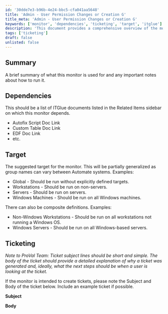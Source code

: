 ```yaml
---
id: '30dde7e3-b96b-4e24-bbc5-cfa041aa5648'
title: 'Admin - User Permission Changes or Creation G'
title_meta: 'Admin - User Permission Changes or Creation G'
keywords: ['monitor', 'dependencies', 'ticketing', 'target', 'itglue']
description: 'This document provides a comprehensive overview of the monitor, including its purpose, dependencies on ITGlue documents, suggested targets for execution, and guidelines for ticket generation. It aims to assist users in understanding how to effectively run the monitor and manage related tickets.'
tags: ['ticketing']
draft: false
unlisted: false
---
```


## Summary

A brief summary of what this monitor is used for and any important notes about how to run it.

## Dependencies

This should be a list of ITGlue documents listed in the Related Items sidebar on which this monitor depends.

- Autofix Script Doc Link
- Custom Table Doc Link
- EDF Doc Link
- etc.

## Target

The suggested target for the monitor. This will be partially generalized as group names can vary between Automate systems. Examples:

- Global - Should be run without explicitly defined targets.
- Workstations - Should be run on non-servers.
- Servers - Should be run on servers.
- Windows Machines - Should be run on all Windows machines.

There can also be composite definitions. Examples:

- Non-Windows Workstations - Should be run on all workstations not running a Windows OS.
- Windows Servers - Should be run on all Windows-based servers.

## Ticketing

*Note to ProVal Team: Ticket subject lines should be short and simple. The body of the ticket should provide a detailed explanation of why a ticket was generated and, ideally, what the next steps should be when a user is looking at the ticket.*

If the monitor is intended to create tickets, please note the Subject and Body of the ticket below. Include an example ticket if possible.

**Subject**

**Body**



